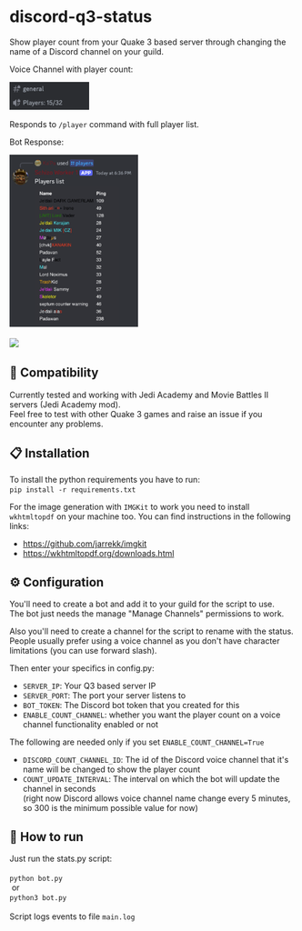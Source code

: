 # discord-q3-status

Show player count from your Quake 3 based server through changing the name of a Discord channel on your guild.

Voice Channel with player count:

<img src="images/playerCountChannel.png" width="140">

<br>

Responds to ```/player``` command with full player list.

Bot Response:

<img src="images/botResponse.png" width="226">
<br>
<br>

<img src="https://img.shields.io/github/license/verdienste/discord-q3-status">

## 📖 Compatibility
Currently tested and working with Jedi Academy and Movie Battles II servers (Jedi Academy mod).  
Feel free to test with other Quake 3 games and raise an issue if you encounter any problems.

## 📋 Installation
To install the python requirements you have to run:
<br>
```pip install -r requirements.txt```

For the image generation with `IMGKit` to work you need to install `wkhtmltopdf` on your machine too. You can find instructions in the following links:

* https://github.com/jarrekk/imgkit
* https://wkhtmltopdf.org/downloads.html

## ⚙ Configuration
You'll need to create a bot and add it to your guild for the script to use.<br>
The bot just needs the manage "Manage Channels" permissions to work.

Also you'll need to create a channel for the script to rename with the status.<br>
People usually prefer using a voice channel as you don't have character limitations (you can use forward slash).

Then enter your specifics in config.py:
- `SERVER_IP`: Your Q3 based server IP
- `SERVER_PORT`: The port your server listens to
- `BOT_TOKEN`: The Discord bot token that you created for this
- `ENABLE_COUNT_CHANNEL`: whether you want the player count on a voice channel functionality enabled or not

The following are needed only if you set ```ENABLE_COUNT_CHANNEL=True```

- `DISCORD_COUNT_CHANNEL_ID`: The id of the Discord voice channel that it's name will be changed to show the player count
- `COUNT_UPDATE_INTERVAL`: The interval on which the bot will update the channel in seconds<br>
(right now Discord allows voice channel name change every 5 minutes, so 300 is the minimum possible value for now)

## 🚀 How to run
Just run the stats.py script: <br><br>
```python bot.py``` <br>&nbsp;or<br> ```python3 bot.py```<br><br>
Script logs events to file ```main.log```



